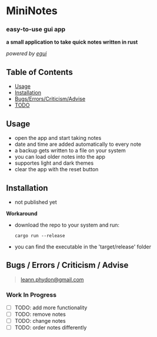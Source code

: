 # MiniNotes
### easy-to-use gui app
**a small application to take quick notes written in rust**

*powered by [egui](https://github.com/emilk/egui)*

## Table of Contents

- [Usage](https://github.com/Phydon/mini_notes#usage)
- [Installation](https://github.com/Phydon/mini_notes#installation)
- [Bugs/Errors/Criticism/Advise](https://github.com/Phydon/mini_notes#bugs--errors--criticism--advise)
- [TODO](https://github.com/Phydon/mini_notes#work-in-progress)

## Usage 

- open the app and start taking notes
- date and time are added automatically to every note
- a backup gets written to a file on your system
- you can load older notes into the app
- supportes light and dark themes
- clear the app with the reset button

## Installation
- not published yet

**Workaround**
- download the repo to your system and run:
	```
	cargo run --release
	```
- you can find the executable in the 'target/release' folder

## Bugs / Errors / Criticism / Advise
 > leann.phydon@gmail.com

### Work In Progress
- [ ] TODO: add more functionality
- [ ] TODO: remove notes
- [ ] TODO: change notes
- [ ] TODO: order notes differently
